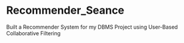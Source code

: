 # Recommender_Seance
Built a Recommender System for my DBMS Project using User-Based Collaborative Filtering
